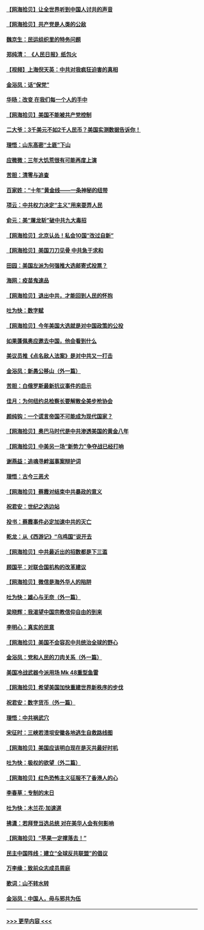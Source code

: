 #### [【网海拾贝】让全世界听到中国人讨共的声音](../pages/nsc993/n12365569.md?t=08291602) 
#### [【网海拾贝】共产党是人类的公敌](../pages/nsc993/n12363182.md?t=08291602) 
#### [魏京生：民运组织里的特务问题](../pages/nsc993/n12363010.md?t=08291602) 
#### [郑纯清： 《人民日报》纸包火](../pages/nsc993/n12362706.md?t=08291602) 
#### [【视频】上海倪天英：中共对我疯狂迫害的真相](../pages/nsc993/n12356341.md?t=08291602) 
#### [金浴凤：话“保党”](../pages/nsc993/n12361867.md?t=08291602) 
#### [华旸：改变 在我们每一个人的手中](../pages/nsc993/n12361774.md?t=08291602) 
#### [【网海拾贝】美国不能被共产党控制](../pages/nsc993/n12360271.md?t=08291602) 
#### [二大爷：3千美元不如2千人民币？美国实测数据告诉你！](../pages/nsc993/n12358563.md?t=08291602) 
#### [理悟：山东高密“土匪”下山](../pages/nsc993/n12358535.md?t=08291602) 
#### [应微微：三年大饥荒很有可能再度上演](../pages/nsc993/n12358523.md?t=08291602) 
#### [苦胆：清零与追查](../pages/nsc993/n12358501.md?t=08291602) 
#### [百家姓：“十年”黄金线——一条神秘的纽带](../pages/nsc993/n12358319.md?t=08291602) 
#### [项云：中共权力决定“主义”用来耍弄人民](../pages/nsc993/n12358172.md?t=08291602) 
#### [俞元：美“屠龙斩”破中共九大毒招](../pages/nsc993/n12357822.md?t=08291602) 
#### [【网海拾贝】北京认怂！私会10国“改过自新”](../pages/nsc993/n12357784.md?t=08291602) 
#### [【网海拾贝】美国刀刀见骨 中共急于求和](../pages/nsc993/n12355511.md?t=08291602) 
#### [田园：美国左派为何强推大选邮寄式投票？](../pages/nsc993/n12352963.md?t=08291602) 
#### [海网：疫苗鬼速品](../pages/nsc993/n12354438.md?t=08291602) 
#### [【网海拾贝】退出中共，才能回到人民的怀抱](../pages/nsc993/n12352634.md?t=08291602) 
#### [吐为快：数字赋](../pages/nsc993/n12352317.md?t=08291602) 
#### [【网海拾贝】今年美国大选就是对中国政策的公投](../pages/nsc993/n12350973.md?t=08291602) 
#### [如果蓬佩奥应邀去中国，他会看到什么](../pages/nsc993/n12350945.md?t=08291602) 
#### [美议员推《点名敌人法案》是对中共又一打击](../pages/nsc993/n12350765.md?t=08291602) 
#### [金浴凤：新愚公移山（外一篇）](../pages/nsc993/n12350253.md?t=08291602) 
#### [苦胆：白俄罗斯最新抗议事件的启示](../pages/nsc993/n12349989.md?t=08291602) 
#### [佳月：为何纽约总检察长要解散全美步枪协会](../pages/nsc993/n12349939.md?t=08291602) 
#### [颜纯钩：一个谎言帝国不可能成为现代国家？](../pages/nsc993/n12349898.md?t=08291602) 
#### [【网海拾贝】奥巴马时代是中共渗透美国的黄金八年](../pages/nsc993/n12349284.md?t=08291602) 
#### [【网海拾贝】中美另一场“新势力”争夺战已经打响](../pages/nsc993/n12346998.md?t=08291602) 
#### [谢燕益：追魂寻衅滋事案辩护词](../pages/nsc993/n12346892.md?t=08291602) 
#### [理悟：古今三恶犬](../pages/nsc993/n12345190.md?t=08291602) 
#### [【网海拾贝】蔡霞对结束中共暴政的意义](../pages/nsc993/n12344263.md?t=08291602) 
#### [祝君安：世纪之选边站](../pages/nsc993/n12342382.md?t=08291602) 
#### [投书：蔡霞事件必定加速中共的灭亡](../pages/nsc993/n12341881.md?t=08291602) 
#### [乾龙：从《西游记》“乌鸡国”说开去](../pages/nsc993/n12341690.md?t=08291602) 
#### [【网海拾贝】中共最近出的招数都是下三滥](../pages/nsc993/n12341593.md?t=08291602) 
#### [顾国平：对联合国机构的改革建议](../pages/nsc993/n12339928.md?t=08291602) 
#### [【网海拾贝】微信是海外华人的陷阱](../pages/nsc993/n12338868.md?t=08291602) 
#### [吐为快：雄心与无奈（外一篇）](../pages/nsc993/n12338132.md?t=08291602) 
#### [梁晓辉：我渴望中国宗教信仰自由的到来](../pages/nsc993/n12336657.md?t=08291602) 
#### [李明心：真实的民意](../pages/nsc993/n12336089.md?t=08291602) 
#### [【网海拾贝】美国不会容忍中共统治全球的野心](../pages/nsc993/n12336063.md?t=08291602) 
#### [金浴凤：党和人民的刀肉关系（外一篇）](../pages/nsc993/n12335834.md?t=08291602) 
#### [美国冷战武器今派用场 Mk 48重型鱼雷](../pages/nsc993/n12335354.md?t=08291602) 
#### [【网海拾贝】希望美国加快重建世界新秩序的步伐](../pages/nsc993/n12334224.md?t=08291602) 
#### [祝君安：数字货币（外一篇）](../pages/nsc993/n12334186.md?t=08291602) 
#### [理悟：中共祸武穴](../pages/nsc993/n12333962.md?t=08291602) 
#### [宋征时：三峡若溃坝安徽各地逃生自救路线图](../pages/nsc993/n12332450.md?t=08291602) 
#### [【网海拾贝】美国应该明白现在是灭共最好时机](../pages/nsc993/n12332313.md?t=08291602) 
#### [吐为快：极权的欲望（外二篇）](../pages/nsc993/n12332089.md?t=08291602) 
#### [【网海拾贝】红色恐怖主义征服不了香港人的心](../pages/nsc993/n12329296.md?t=08291602) 
#### [李春草：专制的末日](../pages/nsc993/n12329079.md?t=08291602) 
#### [吐为快：木兰花‧加速道](../pages/nsc993/n12327366.md?t=08291602) 
#### [拂潇：若拜登当选总统 对在美华人会有何影响](../pages/nsc993/n12295996.md?t=08291602) 
#### [【网海拾贝】“苹果一定撑落去！”](../pages/nsc993/n12326784.md?t=08291602) 
#### [民主中国阵线：建立“全球反共联盟”的倡议](../pages/nsc993/n12324177.md?t=08291602) 
#### [万李缘：致前众志成员周庭](../pages/nsc993/n12324635.md?t=08291602) 
#### [歌词：山不转水转](../pages/nsc993/n12324599.md?t=08291602) 
#### [金浴凤：中国人，毋与邪共为伍](../pages/nsc993/n12324257.md?t=08291602) 

----
#### [ >>> 更早内容 <<< ](../indexes/nsc993-earlier.md)
